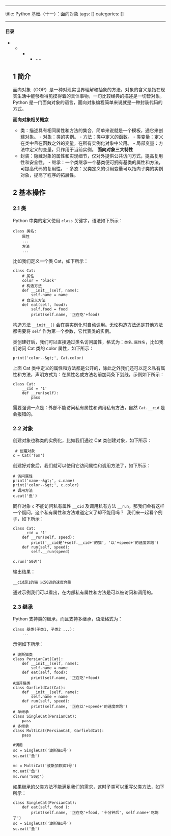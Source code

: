 
--- 
title:  Python 基础（十一）：面向对象 
tags: []
categories: [] 

---


#### 目录
- - - <ul><li>- - 


## 1 简介

面向对象（OOP）是一种对现实世界理解和抽象的方法，对象的含义是指在现实生活中能够看得见摸得着的具体事物，一句比较经典的描述是一切皆对象，Python 是一门面向对象的语言，面向对象编程简单来说就是一种封装代码的方式。

**面向对象相关概念**
-  类：描述具有相同属性和方法的集合，简单来说就是一个模板，通它来创建对象。 -  对象：类的实例。 -  方法：类中定义的函数。 -  类变量：定义在类中且在函数之外的变量，在所有实例化对象中公用。 -  局部变量：方法中定义的变量，只作用于当前实例。 
**面向对象三大特性**
-  封装：隐藏对象的属性和实现细节，仅对外提供公共访问方式，提高复用性和安全性。 -  继承：一个类继承一个基类便可拥有基类的属性和方法，可提高代码的复用性。 -  多态：父类定义的引用变量可以指向子类的实例对象，提高了程序的拓展性。 
## 2 基本操作

### 2.1 类

Python 中类的定义使用 `class` 关键字，语法如下所示：

```
class 类名:
	属性
	...
	方法
	...

```

比如我们定义一个类 Cat，如下所示：

```
class Cat:
	# 属性
    color = 'black'
    # 构造方法
    def __init__(self, name):
        self.name = name
    # 自定义方法
    def eat(self, food):
        self.food = food
        print(self.name, '正在吃'+food)

```

构造方法 `__init__()` 会在类实例化时自动调用。无论构造方法还是其他方法都需要将 `self` 作为第一个参数，它代表类的实例。

类创建好后，我们可以直接通过类名访问属性，格式为：`类名.属性名`，比如我们访问 Cat 类的 color 属性，如下所示：

```
print('color--&gt;', Cat.color)

```

上面 Cat 类中定义的属性和方法都是公开的，除此之外我们还可以定义私有属性和方法，声明方式为：在属性名或方法名前加两条下划线，示例如下所示：

```
class Cat:
    __cid = '1'
    def __run(self):
        pass

```

需要强调一点是：外部不能访问私有属性和调用私有方法，自然 `Cat.__cid` 是会报错的。

### 2.2 对象

创建对象也称类的实例化，比如我们通过 Cat 类创建对象，如下所示：

```
 # 创建对象
c = Cat('Tom')

```

创建好对象后，我们就可以使用它访问属性和调用方法了，如下所示：

```
# 访问属性
print('name--&gt;', c.name)
print('color--&gt;', c.color)
# 调用方法
c.eat('鱼')

```

同样对象 `c` 不能访问私有属性 `__cid` 及调用私有方法 `__run`，那我们会有这样一个疑问，这个私有属性和方法难道定义了却不能用吗？ <img src="https://img-blog.csdnimg.cn/20191219225233255.gif" alt=""> 我们来一起看个例子，如下所示：

```
class Cat:
    __cid = '1'
    def __run(self, speed):
        print('__cid是'+self.__cid+'的猫', '以'+speed+'的速度奔跑')
    def run(self, speed):
        self.__run(speed)

c.run('50迈')

```

输出结果：

```
__cid是1的猫 以50迈的速度奔跑

```

通过示例我们可以看出，在内部私有属性和方法是可以被访问和调用的。

### 2.3 继承

Python 支持类的继承，而且支持多继承，语法格式为：

```
class 基类(子类1, 子类2 ...):
	...

```

示例如下所示：

```
# 波斯猫类
class PersianCat(Cat):
    def __init__(self, name):
        self.name = name
    def eat(self, food):
        print(self.name, '正在吃'+food)
#加菲猫类
class GarfieldCat(Cat):
    def __init__(self, name):
        self.name = name
    def run(self, speed):
        print(self.name, '正在以'+speed+'的速度奔跑')
# 单继承
class SingleCat(PersianCat):
    pass
# 多继承
class MultiCat(PersianCat, GarfieldCat):
    pass

#调用
sc = SingleCat('波斯猫1号')
sc.eat('鱼')

mc = MultiCat('波斯加菲猫1号')
mc.eat('鱼')
mc.run('50迈')

```

如果继承的父类方法不能满足我们的需求，这时子类可以重写父类方法，如下所示：

```
class SingleCat(PersianCat):
    def eat(self, food ):
        print(self.name, '正在吃'+food, '十分钟后', self.name+'吃饱了')
sc = SingleCat('波斯猫1号')
sc.eat('鱼')

```
